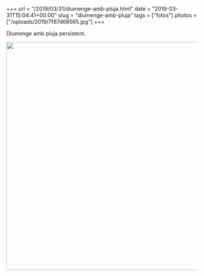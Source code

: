 +++
url = "/2019/03/31/diumenge-amb-pluja.html"
date = "2019-03-31T15:04:41+00:00"
slug = "diumenge-amb-pluja"
tags = ["fotos"]
photos = ["/uploads/2019/7f87d68565.jpg"]
+++

Diumenge amb pluja persistent.

<img src="/uploads/2019/7f87d68565.jpg" width="600" height="600" alt="" />
